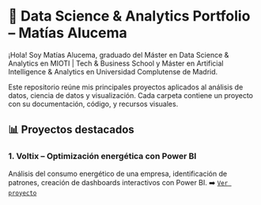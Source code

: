 # 💼 Data Science & Analytics Portfolio – Matías Alucema

¡Hola! Soy Matías Alucema, graduado del Máster en Data Science & Analytics en MIOTI | Tech & Business School y Máster en Artificial Intelligence & Analytics en Universidad Complutense de Madrid.

Este repositorio reúne mis principales proyectos aplicados al análisis de datos, ciencia de datos y visualización. Cada carpeta contiene un proyecto con su documentación, código, y recursos visuales.

## 📊 Proyectos destacados

### 1. Voltix – Optimización energética con Power BI
Análisis del consumo energético de una empresa, identificación de patrones, creación de dashboards interactivos con Power BI.
➡️ [`Ver proyecto`](./voltix-energy-analytics/README.md)
